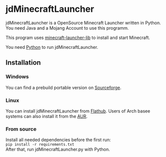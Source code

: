 # jdMinecraftLauncher

jdMinecraftLauncher is a OpenSource Minecraft Launcher written in Python. You need Java and a Mojang Account to use this programm.

This program uses [minecraft-launcher-lib](https://pypi.org/project/minecraft-launcher-lib) to install and start Minecraft.

You need [Python](https://www.python.org/) to run jdMinecraftLauncher.

## Installation
### Windows
You can find a prebuild portable version on [Sourceforge](https://sourceforge.net/projects/jdminecraftlauncher).

### Linux
You can install jdMinecraftLauncher from [Flathub](https://flathub.org/apps/details/com.gitlab.JakobDev.jdMinecraftLauncher). Users of Arch basee systems can also install it from the [AUR](https://aur.archlinux.org/packages/jdminecraftlauncher).

### From source
Install all needed dependencies before the first run:  
`pip install -r requirements.txt`  
After that, run jdMinecraftLauncher.py with Python.
